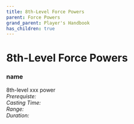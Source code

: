 ```yaml
---
title: 8th-Level Force Powers
parent: Force Powers
grand_parent: Player's Handbook
has_children: true
---
```

# 8th-Level Force Powers

### name	
8th-level xxx power
<br>*Prerequiste:* 
<br>*Casting Time:* 
<br>*Range:* 
<br>*Duration:* 
